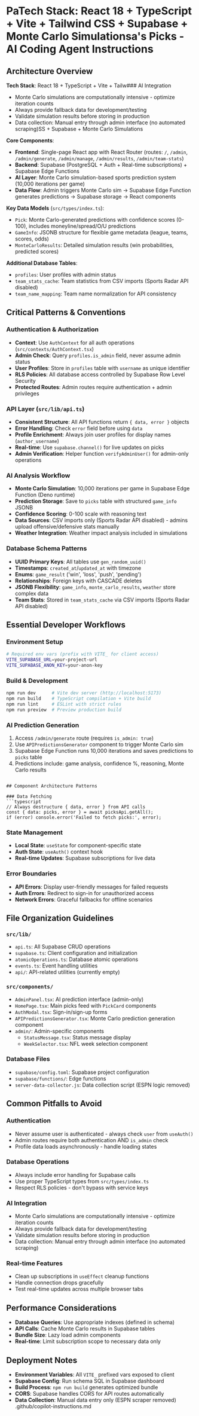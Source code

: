 # Pa**Tech Stack**: React 18 + TypeScript + Vite + Tailwind CSS + Supabase + Monte Carlo Simulationsa's Picks - AI Coding Agent Instructions

## Architecture Overview

**Tech Stack**: React 18 + TypeScript + Vite + Tailw### AI Integration
- Monte Carlo simulations are computationally intensive - optimize iteration counts
- Always provide fallback data for development/testing
- Validate simulation results before storing in production
- Data collection: Manual entry through admin interface (no automated scraping)SS + Supabase + Monte Carlo Simulations

**Core Components**:
- **Frontend**: Single-page React app with React Router (routes: `/`, `/admin`, `/admin/generate`, `/admin/manage`, `/admin/results`, `/admin/team-stats`)
- **Backend**: Supabase (PostgreSQL + Auth + Real-time subscriptions) + Supabase Edge Functions
- **AI Layer**: Monte Carlo simulation-based sports prediction system (10,000 iterations per game)
- **Data Flow**: Admin triggers Monte Carlo sim → Supabase Edge Function generates predictions → Supabase storage → React components

**Key Data Models** (`src/types/index.ts`):
- `Pick`: Monte Carlo-generated predictions with confidence scores (0-100), includes moneyline/spread/O/U predictions
- `GameInfo`: JSONB structure for flexible game metadata (league, teams, scores, odds)
- `MonteCarloResults`: Detailed simulation results (win probabilities, predicted scores)

**Additional Database Tables**:
- `profiles`: User profiles with admin status
- `team_stats_cache`: Team statistics from CSV imports (Sports Radar API disabled)
- `team_name_mapping`: Team name normalization for API consistency

## Critical Patterns & Conventions

### Authentication & Authorization
- **Context**: Use `AuthContext` for all auth operations (`src/contexts/AuthContext.tsx`)
- **Admin Check**: Query `profiles.is_admin` field, never assume admin status
- **User Profiles**: Store in `profiles` table with `username` as unique identifier
- **RLS Policies**: All database access controlled by Supabase Row Level Security
- **Protected Routes**: Admin routes require authentication + admin privileges

### API Layer (`src/lib/api.ts`)
- **Consistent Structure**: All API functions return `{ data, error }` objects
- **Error Handling**: Check `error` field before using `data`
- **Profile Enrichment**: Always join user profiles for display names (`author_username`)
- **Real-time**: Use `supabase.channel()` for live updates on picks
- **Admin Verification**: Helper function `verifyAdminUser()` for admin-only operations

### AI Analysis Workflow
- **Monte Carlo Simulation**: 10,000 iterations per game in Supabase Edge Function (Deno runtime)
- **Prediction Storage**: Save to `picks` table with structured `game_info` JSONB
- **Confidence Scoring**: 0-100 scale with reasoning text
- **Data Sources**: CSV imports only (Sports Radar API disabled) - admins upload offensive/defensive stats manually
- **Weather Integration**: Weather impact analysis included in simulations

### Database Schema Patterns
- **UUID Primary Keys**: All tables use `gen_random_uuid()`
- **Timestamps**: `created_at`/`updated_at` with timezone
- **Enums**: `game_result` ('win', 'loss', 'push', 'pending')
- **Relationships**: Foreign keys with CASCADE deletes
- **JSONB Flexibility**: `game_info`, `monte_carlo_results`, `weather` store complex data
- **Team Stats**: Stored in `team_stats_cache` via CSV imports (Sports Radar API disabled)

## Essential Developer Workflows

### Environment Setup
```bash
# Required env vars (prefix with VITE_ for client access)
VITE_SUPABASE_URL=your-project-url
VITE_SUPABASE_ANON_KEY=your-anon-key
```

### Build & Development
```bash
npm run dev      # Vite dev server (http://localhost:5173)
npm run build    # TypeScript compilation + Vite build
npm run lint     # ESLint with strict rules
npm run preview  # Preview production build
```

### AI Prediction Generation
1. Access `/admin/generate` route (requires `is_admin: true`)
2. Use `APIPredictionsGenerator` component to trigger Monte Carlo sim
3. Supabase Edge Function runs 10,000 iterations and saves predictions to `picks` table
4. Predictions include: game analysis, confidence %, reasoning, Monte Carlo results


```

## Component Architecture Patterns

### Data Fetching
```typescript
// Always destructure { data, error } from API calls
const { data: picks, error } = await picksApi.getAll();
if (error) console.error('Failed to fetch picks:', error);
```

### State Management
- **Local State**: `useState` for component-specific state
- **Auth State**: `useAuth()` context hook
- **Real-time Updates**: Supabase subscriptions for live data

### Error Boundaries
- **API Errors**: Display user-friendly messages for failed requests
- **Auth Errors**: Redirect to sign-in for unauthorized access
- **Network Errors**: Graceful fallbacks for offline scenarios

## File Organization Guidelines

### `src/lib/`
- `api.ts`: All Supabase CRUD operations
- `supabase.ts`: Client configuration and initialization
- `atomicOperations.ts`: Database atomic operations
- `events.ts`: Event handling utilities
- `api/`: API-related utilities (currently empty)

### `src/components/`
- `AdminPanel.tsx`: AI prediction interface (admin-only)
- `HomePage.tsx`: Main picks feed with `PickCard` components
- `AuthModal.tsx`: Sign-in/sign-up forms
- `APIPredictionsGenerator.tsx`: Monte Carlo prediction generation component
- `admin/`: Admin-specific components
  - `StatusMessage.tsx`: Status message display
  - `WeekSelector.tsx`: NFL week selection component

### Database Files
- `supabase/config.toml`: Supabase project configuration
- `supabase/functions/`: Edge functions
- `server-data-collector.js`: Data collection script (ESPN logic removed)

## Common Pitfalls to Avoid

### Authentication
- Never assume user is authenticated - always check `user` from `useAuth()`
- Admin routes require both authentication AND `is_admin` check
- Profile data loads asynchronously - handle loading states

### Database Operations
- Always include error handling for Supabase calls
- Use proper TypeScript types from `src/types/index.ts`
- Respect RLS policies - don't bypass with service keys

### AI Integration
- Monte Carlo simulations are computationally intensive - optimize iteration counts
- Always provide fallback data for development/testing
- Validate simulation results before storing in production
- Data collection: Manual entry through admin interface (no automated scraping)

### Real-time Features
- Clean up subscriptions in `useEffect` cleanup functions
- Handle connection drops gracefully
- Test real-time updates across multiple browser tabs

## Performance Considerations

- **Database Queries**: Use appropriate indexes (defined in schema)
- **API Calls**: Cache Monte Carlo results in Supabase tables
- **Bundle Size**: Lazy load admin components
- **Real-time**: Limit subscription scope to necessary data only

## Deployment Notes

- **Environment Variables**: All `VITE_` prefixed vars exposed to client
- **Supabase Config**: Run schema SQL in Supabase dashboard
- **Build Process**: `npm run build` generates optimized bundle
- **CORS**: Supabase handles CORS for API routes automatically
- **Data Collection**: Manual data entry only (ESPN scraper removed)</content>
<parameter name="filePath">.github/copilot-instructions.md